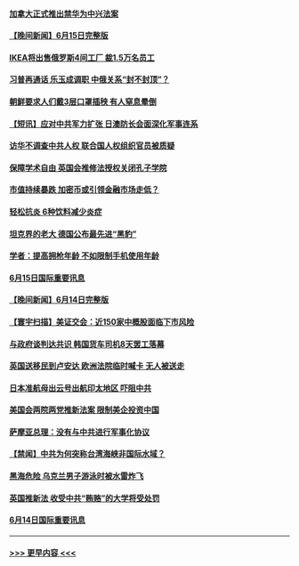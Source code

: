 #### [加拿大正式推出禁华为中兴法案](../pages/prog202/a103456782.md?t=06161301) 
#### [【晚间新闻】6月15日完整版](../pages/prog202/a103456792.md?t=06161301) 
#### [IKEA将出售俄罗斯4间工厂 裁1.5万名员工](../pages/prog202/a103456769.md?t=06161301) 
#### [习普再通话 乐玉成调职 中俄关系“封不封顶”？](../pages/prog202/a103456619.md?t=06161301) 
#### [朝鲜要求人们戴3层口罩插秧 有人窒息晕倒](../pages/prog202/a103456507.md?t=06161301) 
#### [【短讯】应对中共军力扩张 日澳防长会面深化军事连系](../pages/prog202/a103456424.md?t=06161301) 
#### [访华不调查中共人权 联合国人权组织官员被质疑](../pages/prog202/a103456418.md?t=06161301) 
#### [保障学术自由 英国会推修法授权关闭孔子学院](../pages/prog202/a103456414.md?t=06161301) 
#### [市值持续暴跌 加密币或引领金融市场走低？](../pages/prog202/a103456388.md?t=06161301) 
#### [轻松抗炎 6种饮料减少炎症](../pages/prog202/a103456146.md?t=06161301) 
#### [坦克界的老大 德国公布最先进“黑豹”](../pages/prog202/a103456137.md?t=06161301) 
#### [学者：提高拥枪年龄 不如限制手机使用年龄](../pages/prog202/a103456130.md?t=06161301) 
#### [6月15日国际重要讯息](../pages/prog202/a103456107.md?t=06161301) 
#### [【晚间新闻】6月14日完整版](../pages/prog202/a103455840.md?t=06161301) 
#### [【寰宇扫描】美证交会：近150家中概股面临下市风险](../pages/prog202/a103455854.md?t=06161301) 
#### [与政府谈判达共识 韩国货车司机8天罢工落幕](../pages/prog202/a103455937.md?t=06161301) 
#### [英国送移民到卢安达 欧洲法院临时喊卡 无人被送走](../pages/prog202/a103455888.md?t=06161301) 
#### [日本准航母出云号出航印太地区 吓阻中共](../pages/prog202/a103455834.md?t=06161301) 
#### [美国会两院两党推新法案 限制美企投资中国](../pages/prog202/a103455535.md?t=06161301) 
#### [萨摩亚总理：没有与中共进行军事化协议](../pages/prog202/a103455539.md?t=06161301) 
#### [【禁闻】中共为何突称台湾海峡非国际水域？](../pages/prog202/a103455440.md?t=06161301) 
#### [黑海危险 乌克兰男子游泳时被水雷炸飞](../pages/prog202/a103455263.md?t=06161301) 
#### [英国推新法 收受中共“贿赂”的大学将受处罚](../pages/prog202/a103455269.md?t=06161301) 
#### [6月14日国际重要讯息](../pages/prog202/a103455207.md?t=06161301) 

----
#### [ >>> 更早内容 <<< ](../indexes/prog202-earlier.md)
